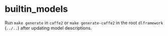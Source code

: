 # builtin_models

Run `make generate` in `caffe2` or `make generate-caffe2` in the root `dlframework` (`../..`) after updating model descriptions.
